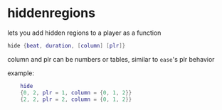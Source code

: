 # hiddenregions

lets you add hidden regions to a player as a function

```lua
hide {beat, duration, [column] [plr]}
```
column and plr can be numbers or tables, similar to `ease`'s plr behavior

example:

```lua
	hide
	{0, 2, plr = 1, column = {0, 1, 2}}
	{2, 2, plr = 2, column = {0, 1, 2}}
```
